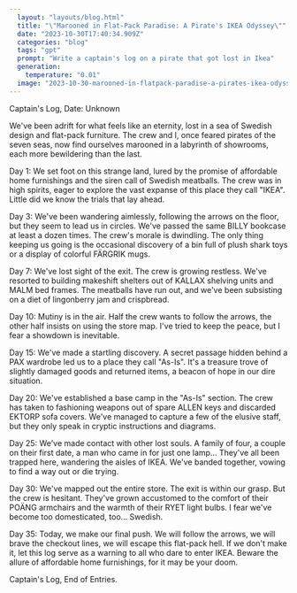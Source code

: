 ```yaml
---
  layout: "layouts/blog.html"
  title: "\"Marooned in Flat-Pack Paradise: A Pirate's IKEA Odyssey\""
  date: "2023-10-30T17:40:34.909Z"
  categories: "blog"
  tags: "gpt"
  prompt: "Write a captain's log on a pirate that got lost in Ikea"
  generation: 
    temperature: "0.01"
  image: "2023-10-30-marooned-in-flatpack-paradise-a-pirates-ikea-odyssey.webp"
---
```

Captain's Log, Date: Unknown

We've been adrift for what feels like an eternity, lost in a sea of Swedish design and flat-pack furniture. The crew and I, once feared pirates of the seven seas, now find ourselves marooned in a labyrinth of showrooms, each more bewildering than the last.

Day 1: We set foot on this strange land, lured by the promise of affordable home furnishings and the siren call of Swedish meatballs. The crew was in high spirits, eager to explore the vast expanse of this place they call "IKEA". Little did we know the trials that lay ahead.

Day 3: We've been wandering aimlessly, following the arrows on the floor, but they seem to lead us in circles. We've passed the same BILLY bookcase at least a dozen times. The crew's morale is dwindling. The only thing keeping us going is the occasional discovery of a bin full of plush shark toys or a display of colorful FÄRGRIK mugs.

Day 7: We've lost sight of the exit. The crew is growing restless. We've resorted to building makeshift shelters out of KALLAX shelving units and MALM bed frames. The meatballs have run out, and we've been subsisting on a diet of lingonberry jam and crispbread.

Day 10: Mutiny is in the air. Half the crew wants to follow the arrows, the other half insists on using the store map. I've tried to keep the peace, but I fear a showdown is inevitable. 

Day 15: We've made a startling discovery. A secret passage hidden behind a PAX wardrobe led us to a place they call "As-Is". It's a treasure trove of slightly damaged goods and returned items, a beacon of hope in our dire situation.

Day 20: We've established a base camp in the "As-Is" section. The crew has taken to fashioning weapons out of spare ALLEN keys and discarded EKTORP sofa covers. We've managed to capture a few of the elusive staff, but they only speak in cryptic instructions and diagrams.

Day 25: We've made contact with other lost souls. A family of four, a couple on their first date, a man who came in for just one lamp... They've all been trapped here, wandering the aisles of IKEA. We've banded together, vowing to find a way out or die trying.

Day 30: We've mapped out the entire store. The exit is within our grasp. But the crew is hesitant. They've grown accustomed to the comfort of their POÄNG armchairs and the warmth of their RYET light bulbs. I fear we've become too domesticated, too... Swedish.

Day 35: Today, we make our final push. We will follow the arrows, we will brave the checkout lines, we will escape this flat-pack hell. If we don't make it, let this log serve as a warning to all who dare to enter IKEA. Beware the allure of affordable home furnishings, for it may be your doom.

Captain's Log, End of Entries.
